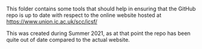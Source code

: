 This folder contains some tools that should help in ensuring that the GitHub
repo is up to date with respect to the online website hosted at
https://www.union.ic.ac.uk/scc/icsf/

This was created during Summer 2021, as at that point the repo has been quite
out of date compared to the actual website.
